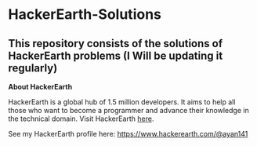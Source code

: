 # HackerEarth-Solutions

## This repository consists of the solutions of HackerEarth problems (I Will be updating it regularly)

**About HackerEarth**

HackerEarth is a global hub of 1.5 million developers. It aims to help all those who want to become a programmer and advance their knowledge in the technical domain. Visit HackerEarth [here](https://www.hackerearth.com/).

See my HackerEarth profile here: https://www.hackerearth.com/@ayan141
